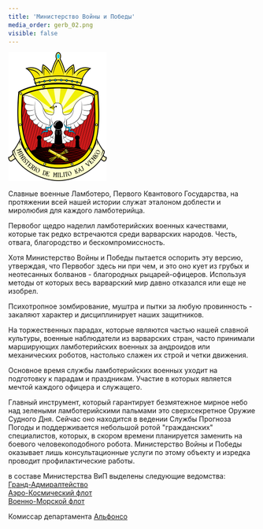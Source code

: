 ```yaml
---
title: 'Министерство Войны и Победы'
media_order: gerb_02.png
visible: false
---
```


![](gerb_02.png)
​

Славные военные Ламботеро, Первого Квантового Государства, на протяжении всей нашей истории служат эталоном доблести и миролюбия для каждого ламботерийца.

Первобог щедро наделил ламботерийских военных качествами, которые так редко встречаются среди варварских народов. Честь, отвага, благородство и бескомпромиссность.

Хотя Министерство Войны и Победы пытается оспорить эту версию, утверждая, что Первобог здесь ни при чем, и это оно кует из грубых и неотесанных болванов - благородных рыцарей-офицеров. Используя методы от которых весь варварский мир давно отказался или еще не изобрел.

Психотропное зомбирование, муштра и пытки за любую провинность - закаляют характер и дисциплинирует наших защитников.

На торжественных парадах, которые являются частью нашей славной культуры, военные наблюдатели из варварских стран, часто принимали марширующих ламботерийских военных за андроидов или механических роботов, настолько слажен их строй и четки движения.

Основное время службы ламботерийских военных уходит на подготовку к парадам и праздникам. Участие в которых является мечтой каждого офицера и служащего.

Главный инструмент, который гарантирует безмятежное мирное небо над зелеными ламботерийскими пальмами это сверхсекретное Оружие Судного Дня.
Сейчас оно находится в ведении Службы Прогноза Погоды и поддерживается небольшой ротой "гражданских" специалистов, которых, в скором времени планируется заменить на боевого человекоподобного робота.
Министерство Войны и Победы оказывает лишь консультационные услуги по этому объекту и изредка проводит профилактические работы.


в составе Министерства ВиП выделены следующие ведомства:  
 [Гранд-Адмиралтейство](http://lambopedia.ru/svyashennoe-korolevstvo-lambotero/nashi-ministerstva/ministerstvo-voiny-i-pobedy/grand-admiralteistvo)  
[Аэро-Космический флот](http://lambopedia.ru/svyashennoe-korolevstvo-lambotero/nashi-ministerstva/ministerstvo-voiny-i-pobedy/aerokosmicheskii-flot)  
[Военно-Морской флот](http://lambopedia.ru/svyashennoe-korolevstvo-lambotero/nashi-ministerstva/ministerstvo-voiny-i-pobedy/voenno-morskoi-flot)  
 
 
 Комиссар департамента [Альфонсо](http://lambopedia.ru/svyashennoe-korolevstvo-lambotero/nashi-ministerstva/ministerstvo-voiny-i-pobedy/komissar-departamenta-vip)
